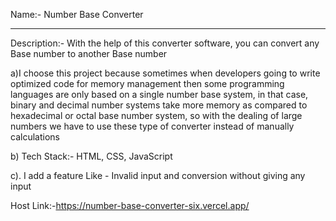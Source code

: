 Name:- Number Base Converter

___________________________________________________________
Description:- With the help of this converter software, you can convert any Base number to another Base number

a)I choose this project because sometimes when developers going to write optimized code for memory management then some programming languages are only based on a single number base system, in that case, binary and decimal number systems take more memory as compared to hexadecimal or octal base number system, so with the dealing of large numbers we have to use these type of converter instead of manually calculations

b) Tech Stack:- HTML, CSS, JavaScript

c). I add a feature Like -  Invalid input and conversion without giving any input
    
Host Link:-https://number-base-converter-six.vercel.app/
